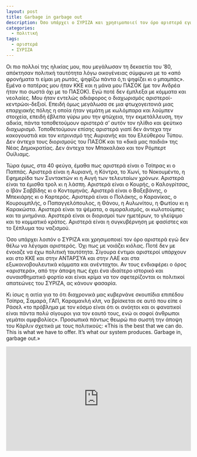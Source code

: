 ```yaml
---
layout: post
title: Garbage in garbage out
description: Όσο υπάρχει ο ΣΥΡΙΖΑ και χρησιμοποιεί τον όρο αριστερά εγώ δεν θέλω να λέγομαι αριστερός. Όχι πως με νοιάζει κιόλας. Ποτέ δεν με ένοιαζε να έχω πολιτική ταυτότητα.
categories:
  - πολιτική
tags: 
  - αριστερά
  - ΣΥΡΙΖΑ
---
```


Οι πιο πολλοί της ηλικίας μου, που μεγάλωσαν τη δεκαετία του ’80, απόκτησαν πολιτική ταυτότητα λόγω οικογένειας σύμφωνα με το «από φρονήματα τι είμαι μη ρωτάς, ψηφίζω πάντα ό,τι ψηφίζει κι ο μπαμπάς». Εμένα ο πατέρας μου ήταν ΚΚΕ και η μάνα μου ΠΑΣΟΚ (με τον Ανδρέα ήταν πιο σωστά όχι με το ΠΑΣΟΚ). Εγώ ποτέ δεν έμπλεξα με κόμματα και νεολαίες. Μου ήταν εντελώς αδιάφορος ο διαχωρισμός αριστεροί-κεντρώοι-δεξιοί. Επειδή όμως μεγάλωσα σε μια φτωχογειτονιά μιας επαρχιακής πόλης η οποία ήταν γεμάτη με κωλόμπαρα και λούμπεν στοιχεία, επειδή έβλεπα γύρω μου την φτώχεια, την εκμετάλλευση, την αδικία, πάντα τοποθετούμουν αριστερά σ’ αυτόν τον ηλίθιο και ψεύτικο διαχωρισμό. Τοποθετούμουν επίσης αριστερά γιατί δεν άντεχα την κακογουστιά και τον κιτρινισμό της Αυριανής και του Ελεύθερου Τύπου. Δεν άντεχα τους διορισμούς του ΠΑΣΟΚ και τα «δικά μας παιδιά» της Νέας Δημοκρατίας. Δεν άντεχα τον Μπακαλάκο και τον Ρόμπερτ Ουίλιαμς.

Τώρα όμως, στα 40 φεύγα, έμαθα πως αριστερά είναι ο Τσίπρας κι ο Παππάς. Αριστερά είναι η Αυριανή, η Κόντρα, το Χωνί, το Νοκουμέντο, η Εφημερίδα των Συντακτών κι η Αυγή των τελευταίων χρόνων. Αριστερά είναι τα έμισθα τρολ κι η λάσπη. Αριστερά είναι ο Κουρής, ο Καλογρίτσας, ο Ιβάν Σαββίδης κι ο Κοντομηνάς. Αριστερά είναι ο Βαξεβάνης, ο Μπεκιάρης κι ο Καρτερός. Αριστερά είναι ο Πολάκης, ο Καρανίκας, ο Κουρουμπλής, ο Παπαγγελόπουλος, η Θάνου, η Αυλωνίτου, η Φωτίου κι η Καρακώστα. Αριστερά είναι τα ψέματα, ο αμοραλισμός, οι κωλοτούμπες και τα μνημόνια. Αριστερά είναι οι διορισμοί των ημετέρων, το γλείψιμο και το κομματικό κράτος. Αριστερά είναι η συγκυβέρνηση με φασίστες και το ξέπλυμα του ναζισμού.

Όσο υπάρχει λοιπόν ο ΣΥΡΙΖΑ και χρησιμοποιεί τον όρο αριστερά εγώ δεν θέλω να λέγομαι αριστερός. Όχι πως με νοιάζει κιόλας. Ποτέ δεν με ένοιαζε να έχω πολιτική ταυτότητα. Σίγουρα έντιμοι αριστεροί υπάρχουν και στο ΚΚΕ και στην ΑΝΤΑΡΣΥΑ και στην ΛΑΕ και στα εξωκοινοβουλευτικά κόμματα και ανένταχτοι. Αν τους ενδιαφέρει ο όρος «αριστερά», από την άποψη πως έχει ένα ιδιαίτερο ιστορικό και συναισθηματικό φορτίο και είναι κρίμα να τον σφετερίζονται οι πολιτικοί απατεώνες του ΣΥΡΙΖΑ, ας κάνουν φασαρία.

Κι ίσως η αιτία για το ότι διαχρονικά μας κυβερνάνε σκουπίδια επιπέδου Τσίπρα, Σαμαρά, ΓΑΠ, Καραμανλή κλπ, να βρίσκεται σε αυτό που είπε ο Ράσελ «το πρόβλημα με τον κόσμο είναι ότι οι ανόητοι και οι φανατικοί είναι πάντα πολύ σίγουροι για τον εαυτό τους, ενώ οι σοφοί άνθρωποι γεμάτοι αμφιβολίες». Προσωπικά πάντως θεωρώ πιο σωστή την άποψη του Κάρλιν σχετικά με τους πολιτικούς: «This is the best that we can do. This is what we have to offer. It’s what our system produces. Garbage in, garbage out.»

<div class="yt-video" style="position:relative;height:0;padding-bottom:56.25%"><iframe width="560" height="315" src="https://www.youtube.com/embed/07w9K2XR3f0" frameborder="0" allow="autoplay; encrypted-media" allowfullscreen style="position:absolute;width:100%;height:100%;left:0"></iframe></div>